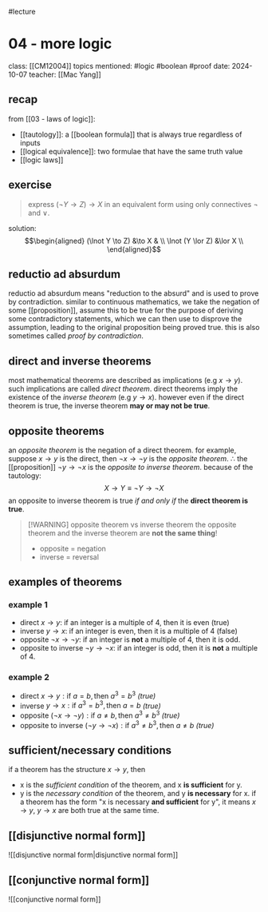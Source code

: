 #lecture 
# 04 - more logic
class: [[CM12004]]
topics mentioned: #logic #boolean #proof
date: 2024-10-07
teacher: [[Mac Yang]]
## recap
from [[03 - laws of logic]]:
+ [[tautology]]: a [[boolean formula]]  that is always true regardless of inputs
+ [[logical equivalence]]: two formulae that have the same truth value
+ [[logic laws]]
## exercise
> express $(\lnot Y \to Z) \to X$ in an equivalent form using only connectives $\lnot$ and $\lor$.

solution:
$$\begin{aligned}
(\lnot Y \to Z) &\to X & \\
\lnot (Y \lor Z) &\lor X \\
\end{aligned}$$
## reductio ad absurdum
reductio ad absurdum means "reduction to the absurd" and is used to prove by contradiction.
similar to continuous mathematics, we take the negation of some [[proposition]], assume this to be true for the purpose of deriving some contradictory statements, which we can then use to disprove the assumption, leading to the original proposition being proved true. this is also sometimes called *proof by contradiction*.
## direct and inverse theorems
most mathematical theorems are described as implications (e.g $x\to y$). such implications are called *direct theorem*.
direct theorems imply the existence of the *inverse theorem* (e.g $y\to x$).
however even if the direct theorem is true, the inverse theorem **may or may not be true**.
## opposite theorems 
an *opposite theorem* is the negation of a direct theorem. for example, suppose $x\to y$ is the direct, then $\lnot x \to \lnot y$ is the *opposite theorem*.
$\therefore$ the [[proposition]] $\lnot y \to \lnot x$ is the *opposite to inverse theorem*.
because of the tautology:$$X \to Y \equiv \lnot Y \to \lnot X$$ an opposite to inverse theorem is true *if and only if* the **direct theorem is true**.
> [!WARNING] opposite theorem vs inverse theorem 
> the opposite theorem and the inverse theorem are **not the same thing**!
> + opposite = negation 
> + inverse = reversal

## examples of theorems 
### example 1
+ direct $x\to y$: if an integer is a multiple of 4, then it is even (true)
+ inverse $y\to x$: if an integer is even, then it is a multiple of 4 (false)
+ opposite $\lnot x \to \lnot y$: if an integer is **not** a multiple of 4, then it is odd.
+ opposite to inverse $\lnot y \to \lnot x$: if an integer is odd, then it is **not** a multiple of 4.
### example 2
+ direct $x\to y: \text{if } a = b, \text{then } a^3 = b^3$ *(true)*
+ inverse $y \to x: \text{if } a^3 = b^3, \text{then } a = b$ *(true)*
+ opposite $(\lnot x \to \lnot y): \text{if } a \ne b, \text{then } a^3 \ne b^3$ *(true)*
+ opposite to inverse $(\lnot y \to \lnot x): \text{if } a^3 \ne b^3, \text{then } a \ne b$ *(true)*
## sufficient/necessary conditions
if a theorem has the structure $x\to y$, then
+ x is the *sufficient condition* of the theorem, and x **is sufficient** for y.
+ y is the *necessary condition* of the theorem, and y **is necessary** for x.
if a theorem has the form "x is necessary **and sufficient** for y", it means $x \to y,\ y \to x$ are both true at the same time.
## [[disjunctive normal form]] 
![[disjunctive normal form|disjunctive normal form]]
## [[conjunctive normal form]] 
![[conjunctive normal form]]